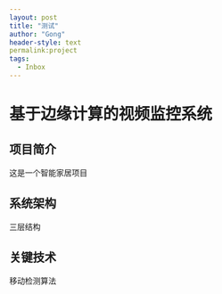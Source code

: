 ```yaml
---
layout: post
title: "测试"
author: "Gong"
header-style: text
permalink:project
tags:
  - Inbox
---
```


# 基于边缘计算的视频监控系统

## 项目简介

这是一个智能家居项目

## 系统架构

三层结构

## 关键技术

移动检测算法

